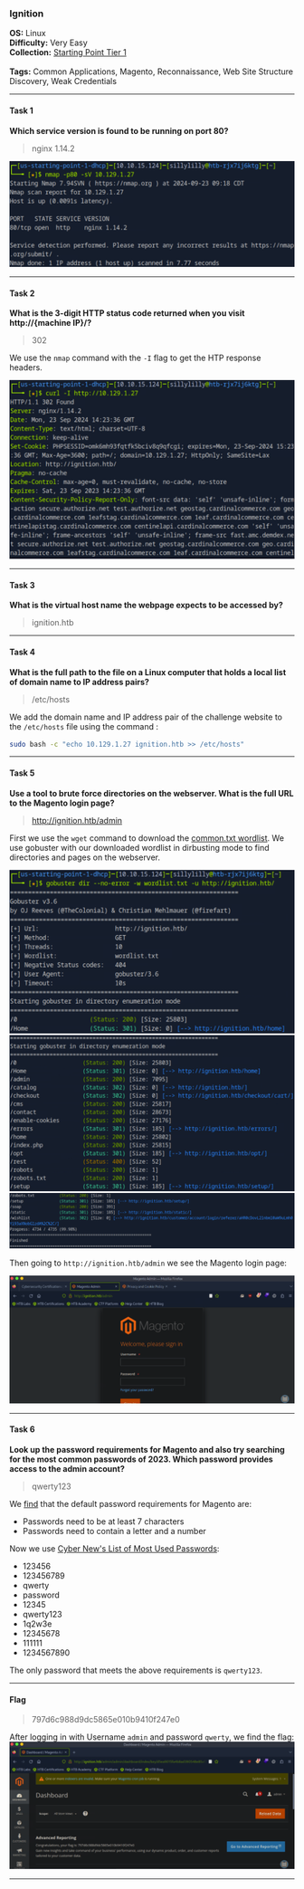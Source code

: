### Ignition

**OS:** Linux<br>
**Difficulty:** Very Easy<br>
**Collection:** [Starting Point Tier 1](/StartingPoint/Tier1/)<br><br>
**Tags:** Common Applications, Magento, Reconnaissance, Web Site Structure Discovery, Weak Credentials<br>


---

#### Task 1

**Which service version is found to be running on port 80?**

> nginx 1.14.2

![Nmap Port Scan](port_scan.png)



---

#### Task 2

**What is the 3-digit HTTP status code returned when you visit http://{machine IP}/?**

> 302

We use the `nmap` command with the `-I` flag to get the HTP response headers.

![HTTP Response Status Code](http_response.png)



---

#### Task 3

**What is the virtual host name the webpage expects to be accessed by?**

> ignition.htb



---

#### Task 4

**What is the full path to the file on a Linux computer that holds a local list of domain name to IP address pairs?**

> /etc/hosts

We add the domain name and IP address pair of the challenge website to the `/etc/hosts` file using the command :

```bash
sudo bash -c "echo 10.129.1.27 ignition.htb >> /etc/hosts"
```



---

#### Task 5

**Use a tool to brute force directories on the webserver. What is the full URL to the Magento login page?**

> http://ignition.htb/admin

First we use the `wget` command to download the [common.txt wordlist](https://raw.githubusercontent.com/danielmiessler/SecLists/master/Discovery/Web-Content/common.txt). We use gobuster with our downloaded wordlist in dirbusting mode to find directories and pages on the webserver.

![Gobuster](gobuster1.png)
![Gobuster](gobuster2.png)
![Gobuster](gobuster3.png)

Then going to `http://ignition.htb/admin` we see the Magento login page:

![Magento Login](magento.png)



---

#### Task 6

**Look up the password requirements for Magento and also try searching for the most common passwords of 2023. Which password provides access to the admin account?**

> qwerty123

We [find](https://magento.stackexchange.com/questions/216328/magento-2-admin-password-customization) that the default password requirements for Magento are:

- Passwords need to be at least 7 characters
- Passwords need to contain a letter and a number

Now we use [Cyber New's List of Most Used Passwords](https://cybernews.com/best-password-managers/most-common-passwords/):

- 123456
- 123456789
- qwerty
- password
- 12345
- qwerty123
- 1q2w3e
- 12345678
- 111111
- 1234567890

The only password that meets the above requirements is `qwerty123`.



---

#### Flag

> 797d6c988d9dc5865e010b9410f247e0

After logging in with Username `admin` and password `qwerty`, we find the flag:
![Flag](flag.png)


---